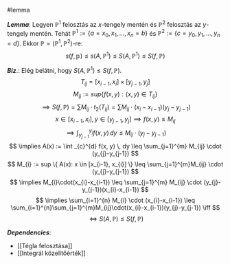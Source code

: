 #lemma 

***Lemma***: Legyen $\mathbb{P}^{1}$ felosztás az $x$-tengely mentén és $\mathbb{P}^{2}$ felosztás az $y$-tengely mentén.
Tehát $\mathbb{P}^{1} := \{ a = x_{0}, x_{1}, \dots, x_{n} = b \}$ és $\mathbb{P}^{2} := \{ c = y_{0}, y_{1}, \dots, y_{n} = d \}$.
Ekkor $\mathbb{P} = (\mathbb{P}^{1}, \mathbb{P}^{2})$-re:
$$
s(f, \mathbb{p}) \leq s(A, \mathbb{P}^{1}) \leq S(A, \mathbb{P}^1) \leq S(f, \mathbb{P})
$$


***Biz***.: Elég belátni, hogy $S(A, \mathbb{P}^{1}) \leq S(f, \mathbb{P})$.
$$
T_{ij} = [x_{i-1}, x_{i}] \times [y_{j-1}, y_{j}]
$$
$$
M_{ij} := sup \{ f(x, y) : (x, y) \in T_{ij} \}
$$
$$
\implies S(f, \mathbb{P}) = \sum M_{ij} \cdot t_{2}(T_{ij}) = \sum M_{ij} \cdot (x_{i} - x_{i-1})(y_{j} - y_{j-1})
$$
$$
x \in [x_{i-1}, x_{i}], y \in [y_{j-1}, y_{j}] \implies f(x, y) \leq M_{ij}
$$
$$
\implies \int _{y_{j-1}}^{y_{j}} f(x,y) \, dy \leq M_{ij} \cdot (y_{j} - y_{j-1}) 
$$
$$
\implies A(x) := \int _{c}^{d} f(x, y) \, dy \leq \sum_{j=1}^{m} M_{ij} \cdot (y_{j}-y_{j-1})
$$
$$
M_{i} := sup \{ A(x): x \in [x_{i-1}, x_{i}] \} \leq \sum_{j=1}^{m}M_{ij} \cdot (y_{j}-y_{j-1})
$$
$$
\implies M_{i}\cdot(x_{i}-x_{i-1}) \leq \sum_{j=1}^{m} M_{ij} \cdot (y_{j}-y_{j-1})(x_{i}-x_{i-1})
$$
$$
\implies \sum_{i=1}^{n} M_{i} \cdot (x_{i}-x_{i-1}) \leq \sum_{i=1}^{n}\sum_{j=1}^{m}M_{ij}\cdot(x_{i}-x_{i-1})(y_{j}-y_{j-1}) \iff
$$
$$
\iff S(A, \mathbb{P}) \leq S(f, \mathbb{P})
$$


***Dependencies***:
- [[Tégla felosztása]]
- [[Integrál közelítőérték]]